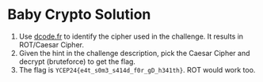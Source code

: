 # Baby Crypto Solution

1. Use [dcode.fr](https://www.dcode.fr/cipher-identifier) to identify the cipher used in the challenge. It results in ROT/Caesar Cipher.
2. Given the hint in the challenge description, pick the Caesar Cipher and decrypt (bruteforce) to get the flag. 
3. The flag is `YCEP24{e4t_s0m3_s414d_f0r_gD_h341th}`. ROT would work too.